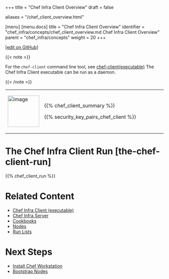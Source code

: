 +++
title = "Chef Infra Client Overview"
draft = false

aliases = "/chef_client_overview.html"

[menu]
  [menu.docs]
    title = "Chef Infra Client Overview"
    identifier = "chef_infra/concepts/chef_client_overview.md Chef Infra Client Overview"
    parent = "chef_infra/concepts"
    weight = 20
+++    

[\[edit on
GitHub\]](https://github.com/chef/chef-web-docs/blob/master/chef_master/source/chef_client_overview.rst)

{{< note >}}

For the `chef-client` command line tool, see
[chef-client(executable)](/ctl_chef_client.html) The Chef Infra Client
executable can be run as a daemon.

{{< /note >}}

<table>
<colgroup>
<col style="width: 19%" />
<col style="width: 80%" />
</colgroup>
<tbody>
<tr class="odd">
<td><p><img src="/images/icon_chef_client.svg" class="align-center" width="100" alt="image" /></p></td>
<td><p>{{% chef_client_summary %}}</p>
<p>{{% security_key_pairs_chef_client %}}</p></td>
</tr>
</tbody>
</table>

The Chef Infra Client Run [the-chef-client-run]
=========================

{{% chef_client_run %}}

Related Content
===============

-   [Chef Infra Client (executable)](/ctl_chef_client.html)
-   [Chef Infra Server](/server_overview/)
-   [Cookbooks](/cookbooks/)
-   [Nodes](/nodes/)
-   [Run Lists](/run_lists/)

Next Steps
==========

-   [Install Chef Workstation](/install_dk/)
-   [Bootstrap Nodes](/install_bootstrap/)
